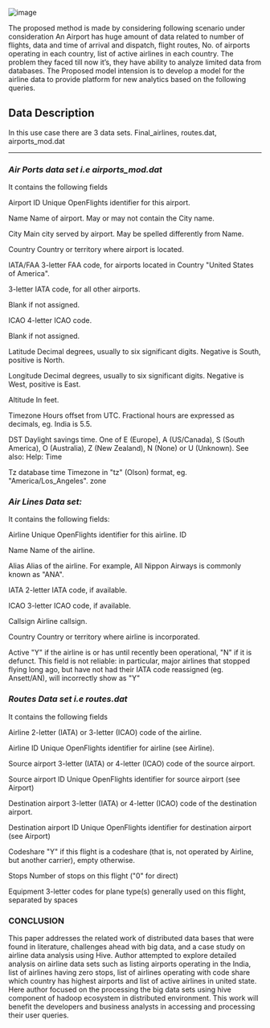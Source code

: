 
![image](https://encrypted-tbn0.gstatic.com/images?q=tbn:ANd9GcRwnJExEh-O3MmXHp3ZPgqR850X82RgOByXWqEkCp5dVtDZPjax)

The proposed method is made by considering following
scenario under consideration 
An Airport has huge amount of data related to number of
flights, data and time of arrival and dispatch, flight routes, No.
of airports operating in each country, list of active airlines in
each country. The problem they faced till now it’s, they have
ability to analyze limited data from databases. The Proposed
model intension is to develop a model for the airline data to
provide platform for new analytics based on the following
queries. 

## Data Description 
In this use case there are 3 data sets. Final_airlines,  routes.dat,  airports_mod.dat  
************************************************************  
### _*Air Ports data set i.e airports_mod.dat*_
It contains the following fields 

Airport ID  Unique OpenFlights identifier for this airport.

Name  Name of airport. May or may not contain the City name. 

City  Main city served by airport. May be spelled differently from Name. 

Country  Country or territory where airport is located. 

IATA/FAA  3-letter FAA code, for airports located in Country "United States of America". 

3-letter IATA code, for all other airports. 

Blank if not assigned. 

ICAO  4-letter ICAO code. 

Blank if not assigned. 

Latitude  Decimal degrees, usually to six significant digits. Negative is South, positive is North. 

Longitude  Decimal degrees, usually to six significant digits. Negative is West, positive is East. 

Altitude  In feet. 

Timezone  Hours offset from UTC. Fractional hours are expressed as decimals, eg. India is 5.5. 

DST  Daylight savings time. One of E (Europe), A (US/Canada), S (South America), O (Australia), Z (New 
Zealand), N (None) or U (Unknown). See also: Help: Time 

Tz database time Timezone in "tz" (Olson) format, eg. "America/Los_Angeles". zone  

### _*Air Lines Data set:*_
It contains the following fields: 

Airline  Unique OpenFlights identifier for this airline. ID 

Name  Name of the airline. 

Alias  Alias of the airline. For example, All Nippon Airways is commonly known as "ANA". 

IATA  2-letter IATA code, if available. 

ICAO  3-letter ICAO code, if available. 

Callsign Airline callsign. 

Country Country or territory where airline is incorporated. 

Active  "Y" if the airline is or has until recently been operational, "N" if it is defunct. This field is not 
reliable: in particular, major airlines that stopped flying long ago, but have not had their IATA code
reassigned (eg. Ansett/AN), will incorrectly show as "Y"


### _*Routes Data set i.e routes.dat*_

It contains the following fields 

Airline  2-letter (IATA) or 3-letter (ICAO) code of the airline.

Airline ID  Unique OpenFlights identifier for airline (see Airline). 

Source airport  3-letter (IATA) or 4-letter (ICAO) code of the source airport. 

Source airport ID  Unique OpenFlights identifier for source airport (see Airport)

Destination airport  3-letter (IATA) or 4-letter (ICAO) code of the destination airport. 

Destination airport ID Unique OpenFlights identifier for destination airport (see Airport) 

Codeshare  "Y" if this flight is a codeshare (that is, not operated by Airline, but another carrier), 
empty otherwise. 

Stops  Number of stops on this flight ("0" for direct) 

Equipment  3-letter codes for plane type(s) generally used on this flight, separated by spaces

### CONCLUSION 
This paper addresses the related work of distributed data bases
that were found in literature, challenges ahead with big data,
and a case study on airline data analysis using Hive. Author
attempted to explore detailed analysis on airline data sets such
as listing airports operating in the India, list of airlines having
zero stops, list of airlines operating with code share which
country has highest airports and list of active airlines in united
state. Here author focused on the processing the big data sets
using hive component of hadoop ecosystem in distributed
environment. This work will benefit the developers and
business analysts in accessing and processing their user
queries. 
